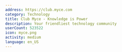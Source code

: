 ```yaml
---
address: https://club.myce.com
category: Technology
title: Club Myce - Knowledge is Power
description: Your friendliest technology community
userCount: 523522
icon: myce.png
activity: medium
language: en_US
---
```

